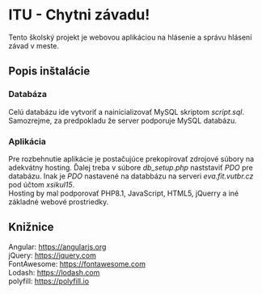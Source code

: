 # ITU - Chytni závadu!
Tento školský projekt je webovou aplikáciou na hlásenie a správu hlásení závad v meste.
## Popis inštalácie
### Databáza
Celú databázu ide vytvoriť a nainicializovať MySQL skriptom *script.sql*. Samozrejme, za predpokladu že server podporuje MySQL databázu.
### Aplikácia
Pre rozbehnutie aplikácie je postačujúce prekopírovať zdrojové súbory na adekvátny hosting. Ďalej treba v súbore *db_setup.php* naststaviť *PDO* pre databázu. Inak je *PDO* nastavené na databbázu na serveri *eva.fit.vutbr.cz* pod účtom *xsikul15*.<br>
Hosting by mal podporovať PHP8.1, JavaScript, HTML5, jQuerry a iné základné webové prostriedky.
## Knižnice
Angular: https://angularjs.org<br>
jQuery: https://jquery.com<br>
FontAwesome: https://fontawesome.com<br>
Lodash: https://lodash.com<br>
polyfill: https://polyfill.io<br>

